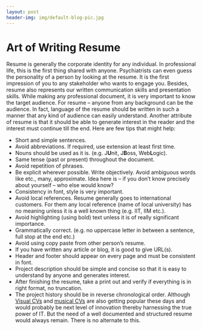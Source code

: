 ```yaml
---
layout: post
header-img: img/default-blog-pic.jpg
---
```


# Art of Writing Resume

Resume is generally the corporate identity for any individual. In professional life, this is the first thing shared with anyone. Psychiatrists can even guess the personality of a person by looking at the resume. It is the first impression of you to any stakeholder who wants to engage you. Besides, resume also represents our written communication skills and presentation skills. While making any professional document, it is very important to know the target audience. For resume – anyone from any background can be the audience. In fact, language of the resume should be written in such a manner that any kind of audience can easily understand. Another attribute of resume is that it should be able to generate interest in the reader and the interest must continue till the end. Here are few tips that might help: 

  * Short and simple sentences.
  * Avoid abbreviations. If required, use extension at least first time.
  * Nouns should be used as it is. (e.g. J**U**nit, J**B**oss, Web**L**ogic).
  * Same tense (past or present) throughout the document.
  * Avoid repetition of phrases.
  * Be explicit wherever possible. Write objectively. Avoid ambiguous words like etc., many, approximate. Idea here is – if you don’t know precisely about yourself – who else would know?
  * Consistency in font, style is very important.
  * Avoid local references. Resume generally goes to international customers. For them any local reference (name of local university) has no meaning unless it is a well known thing (e.g. IIT, IIM etc.).
  * Avoid highlighting (using bold) text unless it is of really significant importance.
  * Grammatically correct. (e.g. no uppercase letter in between a sentence, full stop at the end etc.)
  * Avoid using copy paste from other person’s resume.
  * If you have written any article or blog, it is good to give URL(s).
  * Header and footer should appear on every page and must be consistent in font.
  * Project description should be simple and concise so that it is easy to understand by anyone and generates interest.
  * After finishing the resume, take a print out and verify if everything is in right format, no truncation.
  * The project history should be in reverse chronological order.
Although [Visual CVs](http://www.visualcv.com/www/quickstart/) and [musical CVs](http://web.me.com/agueniot/alstudio/cv/en.htm) are also getting popular these days and would probably be next level of innovation thereby harnessing the true power of IT. But the need of a well documented and structured resume would always remain. There is no alternate to this.